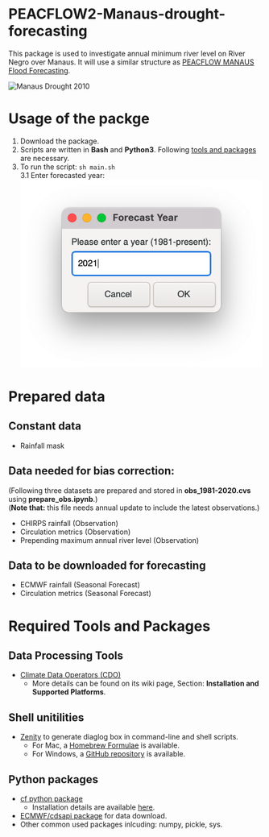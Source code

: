 # PEACFLOW2-Manaus-drought-forecasting
This package is used to investigate annual minimum river level on River Negro over Manaus. It will use a similar structure as [PEACFLOW MANAUS Flood Forecasting](https://github.com/achevuturi/PEACFLOW_Manaus-flood-forecasting/tree/master/Using_Observations).

![Manaus Drought 2010](./manaus_drought_2010.png)

# Usage of the packge
1. Download the package.
2. Scripts are written in __Bash__ and __Python3__. Following [tools and packages](#tools) are necessary.
3. To run the script: `sh main.sh`    
  3.1 Enter forecasted year:   
  ![Step1](./github01.png) 

# Prepared data
## Constant data
* Rainfall mask
## Data needed for bias correction:
(Following three datasets are prepared and stored in __obs_1981-2020.cvs__ using __prepare_obs.ipynb__.)\
(__Note that:__ this file needs annual update to include the latest observations.)
* CHIRPS rainfall (Observation)
* Circulation metrics (Observation)
* Prepending maximum annual river level (Observation)
## Data to be downloaded for forecasting
* ECMWF rainfall (Seasonal Forecast)
* Circulation metrics (Seasonal Forecast)

# <a name="tools"></a>Required Tools and Packages
## Data Processing Tools
* [Climate Data Operators (CDO)](https://code.mpimet.mpg.de/projects/cdo/wiki)
  * More details can be found on its wiki page, Section: __Installation and Supported Platforms__.
## Shell unitilities
* [Zenity](https://help.gnome.org/users/zenity/stable/) to generate diaglog box in command-line and shell scripts.
  * For Mac, a [Homebrew Formulae](https://formulae.brew.sh/formula/zenity) is available.
  * For Windows, a [GitHub repository](https://github.com/kvaps/zenity-windows) is available.
## Python packages
* [cf python package](https://ncas-cms.github.io/cf-python/)
  * Installation details are available [here](https://ncas-cms.github.io/cf-python/installation.html). 
* [ECMWF/cdsapi package](https://github.com/ecmwf/cdsapi) for data download.
* Other common used packages inlcuding: numpy, pickle, sys.
